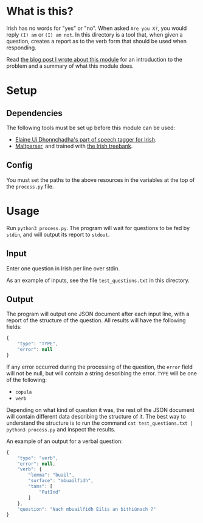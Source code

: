 # What is this?

Irish has no words for "yes" or "no". When asked `Are you X?`, you would reply `(I) am` or `(I) am not`. In this directory is a tool that, when given a question, creates a report as to the verb form that should be used when responding.

Read [the blog post I wrote about this module](http://mycode.doesnot.run/2018/08/15/yes-no/) for an introduction to the problem and a summary of what this module does.

# Setup

## Dependencies

The following tools must be set up before this module can be used:

- [Elaine Uí Dhonnchadha's part of speech tagger for Irish](https://github.com/uidhonne).
- [Maltparser](http://www.maltparser.org/), and trained with [the Irish treebank](https://github.com/tlynn747/IrishDependencyTreebank/blob/master/1020-gold_master_IrishTreebank.conll).

## Config

You must set the paths to the above resources in the variables at the top of the `process.py` file.

# Usage

Run `python3 process.py`. The program will wait for questions to be fed by `stdin`, and will output its report to `stdout`.

## Input

Enter one question in Irish per line over stdin.

As an example of inputs, see the file `test_questions.txt` in this directory.

## Output

The program will output one JSON document after each input line, with a report of the structure of the question. All results will have the following fields:

```js
{
    "type": "TYPE",
    "error": null
}
```

If any error occurred during the processing of the question, the `error` field will not be null, but will contain a string describing the error. `TYPE` will be one of the following:

- `copula`
- `verb`

Depending on what kind of question it was, the rest of the JSON document will contain different data describing the structure of it. The best way to understand the structure is to run the command `cat test_questions.txt | python3 process.py` and inspect the results.

An example of an output for a verbal question:

```js
{
    "type": "verb",
    "error": null,
    "verb": {
        "lemma": "buail",
        "surface": "mbuailfidh",
        "tams": [
            "FutInd"
        ]
    },
    "question": "Nach mbuailfidh Eilís an bithiúnach ?"
}
```

